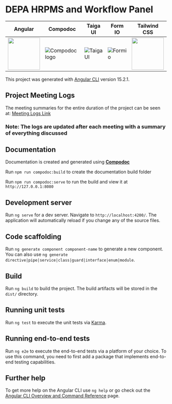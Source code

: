 # DEPA HRPMS and Workflow Panel

| Angular | Compodoc  | Taiga UI | Form IO | Tailwind CSS |
| ------------ | ------------- | ------------- | ------------ | ------------ |
| <img src="https://angular.io/assets/images/logos/angular/angular.svg" width="100" height="100"> | ![Compodoc logo](https://compodoc.app/assets/img/logo.png)  | ![Taiga UI](https://taiga-ui.dev/assets/images/taiga.svg)  | ![Formio](https://res.cloudinary.com/govimg/image/upload/v1671538209/6399f1b5e79f8e715dbeb6f7/logo-formio-horizontal-lightbg.svg) | <img src="https://upload.wikimedia.org/wikipedia/commons/thumb/d/d5/Tailwind_CSS_Logo.svg/1200px-Tailwind_CSS_Logo.svg.png" width="100" height="100">

This project was generated with [Angular CLI](https://github.com/angular/angular-cli) version 15.2.1.

## Project Meeting Logs

The meeting summaries for the entire duration of the project can be seen at: [Meeting Logs Link](https://docs.google.com/spreadsheets/d/1i6gqbOD6psg6cBr6pLMRTLzZu9F49qrd5CcK3P79RZs/edit?usp=sharing)

### Note: The logs are updated after each meeting with a summary of everything discussed

## Documentation

Documentation is created and generated using **[Compodoc](https://compodoc.app/)**

Run `npm run compodoc:build` to create the documentation build folder

Run `npm run compodoc:serve` to run the build and view it at `http://127.0.0.1:8080`

## Development server

Run `ng serve` for a dev server. Navigate to `http://localhost:4200/`. The application will automatically reload if you change any of the source files.

## Code scaffolding

Run `ng generate component component-name` to generate a new component. You can also use `ng generate directive|pipe|service|class|guard|interface|enum|module`.

## Build

Run `ng build` to build the project. The build artifacts will be stored in the `dist/` directory.

## Running unit tests

Run `ng test` to execute the unit tests via [Karma](https://karma-runner.github.io).

## Running end-to-end tests

Run `ng e2e` to execute the end-to-end tests via a platform of your choice. To use this command, you need to first add a package that implements end-to-end testing capabilities.

## Further help

To get more help on the Angular CLI use `ng help` or go check out the [Angular CLI Overview and Command Reference](https://angular.io/cli) page.
